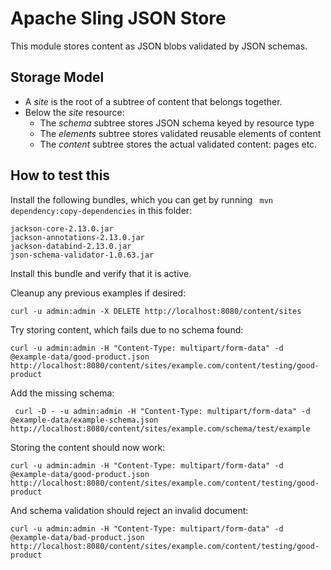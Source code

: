 # Apache Sling JSON Store

This module stores content as JSON blobs validated by JSON schemas.

## Storage Model
* A _site_ is the root of a subtree of content that belongs together.
* Below the _site_ resource:
  * The _schema_ subtree stores JSON schema keyed by resource type
  * The _elements_ subtree stores validated reusable elements of content
  * The _content_ subtree stores the actual validated content: pages etc.

## How to test this

Install the following bundles, which you can get by running
` mvn dependency:copy-dependencies` in this folder:

    jackson-core-2.13.0.jar
    jackson-annotations-2.13.0.jar
    jackson-databind-2.13.0.jar
    json-schema-validator-1.0.63.jar

Install this bundle and verify that it is active.

Cleanup any previous examples if desired:

    curl -u admin:admin -X DELETE http://localhost:8080/content/sites

Try storing content, which fails due to no schema found:

    curl -u admin:admin -H "Content-Type: multipart/form-data" -d @example-data/good-product.json http://localhost:8080/content/sites/example.com/content/testing/good-product

Add the missing schema:

     curl -D - -u admin:admin -H "Content-Type: multipart/form-data" -d @example-data/example-schema.json http://localhost:8080/content/sites/example.com/schema/test/example

Storing the content should now work:

    curl -u admin:admin -H "Content-Type: multipart/form-data" -d @example-data/good-product.json http://localhost:8080/content/sites/example.com/content/testing/good-product

And schema validation should reject an invalid document:

    curl -u admin:admin -H "Content-Type: multipart/form-data" -d @example-data/bad-product.json http://localhost:8080/content/sites/example.com/content/testing/good-product
    